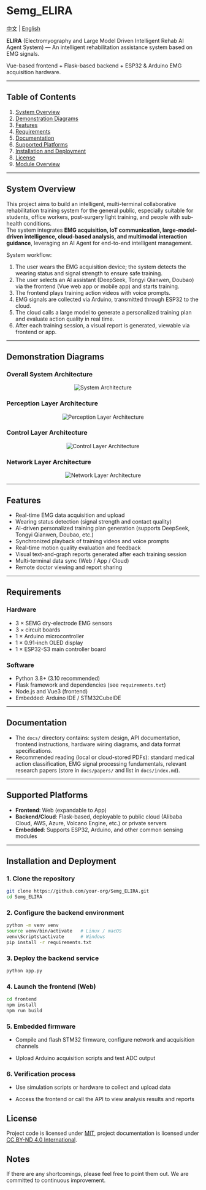 # Semg_ELIRA
<p align="left"> 
  <a href="./README.md">中文</a> | <a href="./README_en.md">English</a>
</p>

**ELIRA** (Electromyography and Large Model Driven Intelligent Rehab AI Agent System) — An intelligent rehabilitation assistance system based on EMG signals.

Vue-based frontend + Flask-based backend + ESP32 & Arduino EMG acquisition hardware.

---

## Table of Contents
1. [System Overview](#system-overview)
2. [Demonstration Diagrams](#demonstration-diagrams)
3. [Features](#features)
4. [Requirements](#requirements)
5. [Documentation](#documentation)
6. [Supported Platforms](#supported-platforms)
7. [Installation and Deployment](#installation-and-deployment)
8. [License](#license)
9. [Module Overview](#module-overview)

---

## System Overview
This project aims to build an intelligent, multi-terminal collaborative rehabilitation training system for the general public, especially suitable for students, office workers, post-surgery light training, and people with sub-health conditions.  
The system integrates **EMG acquisition, IoT communication, large-model-driven intelligence, cloud-based analysis, and multimodal interaction guidance**, leveraging an AI Agent for end-to-end intelligent management.

System workflow:
1. The user wears the EMG acquisition device; the system detects the wearing status and signal strength to ensure safe training.
2. The user selects an AI assistant (DeepSeek, Tongyi Qianwen, Doubao) via the frontend (Vue web app or mobile app) and starts training.
3. The frontend plays training action videos with voice prompts.
4. EMG signals are collected via Arduino, transmitted through ESP32 to the cloud.
5. The cloud calls a large model to generate a personalized training plan and evaluate action quality in real time.
6. After each training session, a visual report is generated, viewable via frontend or app.

---

## Demonstration Diagrams
### Overall System Architecture
<div align="center">
  <img src="./image/系统架构.png" alt="System Architecture" style="max-width:100%;height:auto;" />
</div>

### Perception Layer Architecture
<div align="center">
  <img src="./image/感知层架构图.png" alt="Perception Layer Architecture" style="max-width:100%;height:auto;" />
</div>

### Control Layer Architecture
<div align="center">
  <img src="./image/控制层架构图.png" alt="Control Layer Architecture" style="max-width:100%;height:auto;" />
</div>

### Network Layer Architecture
<div align="center">
  <img src="./image/网络层架构图.png" alt="Network Layer Architecture" style="max-width:100%;height:auto;" />
</div>

---

## Features
- Real-time EMG data acquisition and upload
- Wearing status detection (signal strength and contact quality)
- AI-driven personalized training plan generation (supports DeepSeek, Tongyi Qianwen, Doubao, etc.)
- Synchronized playback of training videos and voice prompts
- Real-time motion quality evaluation and feedback
- Visual text-and-graph reports generated after each training session
- Multi-terminal data sync (Web / App / Cloud)
- Remote doctor viewing and report sharing

---

## Requirements

### Hardware
- 3 × SEMG dry-electrode EMG sensors
- 3 × circuit boards
- 1 × Arduino microcontroller
- 1 × 0.91-inch OLED display
- 1 × ESP32-S3 main controller board

### Software
- Python 3.8+ (3.10 recommended)
- Flask framework and dependencies (see `requirements.txt`)
- Node.js and Vue3 (frontend)
- Embedded: Arduino IDE / STM32CubeIDE

---

## Documentation
- The `docs/` directory contains: system design, API documentation, frontend instructions, hardware wiring diagrams, and data format specifications.
- Recommended reading (local or cloud-stored PDFs): standard medical action classification, EMG signal processing fundamentals, relevant research papers (store in `docs/papers/` and list in `docs/index.md`).

---

## Supported Platforms
- **Frontend**: Web (expandable to App)
- **Backend/Cloud**: Flask-based, deployable to public cloud (Alibaba Cloud, AWS, Azure, Volcano Engine, etc.) or private servers
- **Embedded**: Supports ESP32, Arduino, and other common sensing modules

---

## Installation and Deployment

### 1. Clone the repository
```bash
git clone https://github.com/your-org/Semg_ELIRA.git
cd Semg_ELIRA
```

### 2. Configure the backend environment
```bash
python -m venv venv
source venv/bin/activate   # Linux / macOS
venv\Scripts\activate      # Windows
pip install -r requirements.txt
```

### 3. Deploy the backend service
```bash
python app.py
```

### 4. Launch the frontend (Web)
```bash
cd frontend
npm install
npm run build
```

### 5. Embedded firmware
* Compile and flash STM32 firmware, configure network and acquisition channels

* Upload Arduino acquisition scripts and test ADC output

### 6. Verification process
* Use simulation scripts or hardware to collect and upload data

* Access the frontend or call the API to view analysis results and reports

## License
Project code is licensed under [MIT](./LICENSE), project documentation is licensed under [CC BY-ND 4.0 International](https://creativecommons.org/licenses/by-nd/4.0/deed.zh).

## Notes
If there are any shortcomings, please feel free to point them out. We are committed to continuous improvement.
